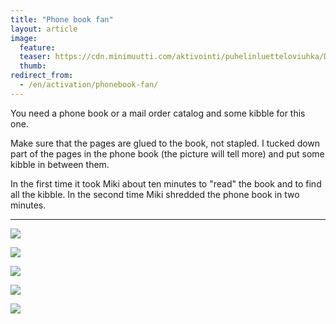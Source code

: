 ```yaml
---
title: "Phone book fan"
layout: article
image:
  feature:
  teaser: https://cdn.minimuutti.com/aktivointi/puhelinluetteloviuhka/DSC25474-245px.jpg
  thumb:
redirect_from:
  - /en/activation/phonebook-fan/
---
```


You need a phone book or a mail order catalog and some kibble for this one.

Make sure that the pages are glued to the book, not stapled. I tucked down part of the pages in the phone book (the picture will tell more) and put some kibble in between them.

In the first time it took Miki about ten minutes to "read" the book and to find all the kibble. In the second time Miki shredded the phone book in two minutes.

---

![](https://cdn.minimuutti.com/aktivointi/puhelinluetteloviuhka/DSC25474_2-800px.jpg)

![](https://cdn.minimuutti.com/aktivointi/puhelinluetteloviuhka/DSC25478_2-800px.jpg)

![](https://cdn.minimuutti.com/aktivointi/puhelinluetteloviuhka/DSC25659_2-800px.jpg)

![](https://cdn.minimuutti.com/aktivointi/puhelinluetteloviuhka/DSC38061-800px.jpg)

![](https://cdn.minimuutti.com/aktivointi/puhelinluetteloviuhka/DSC38063-800px.jpg)
